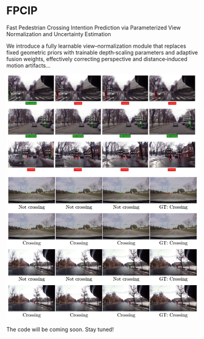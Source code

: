 # FPCIP
Fast Pedestrian Crossing Intention Prediction via Parameterized View Normalization and Uncertainty Estimation

We introduce a fully learnable view–normalization module that replaces fixed geometric priors with trainable depth‐scaling parameters and adaptive fusion weights, effectively correcting perspective and distance‐induced motion artifacts...
 
![Visualization](1.png)
![Visualization](2.png)

The code will be coming soon. Stay tuned!
